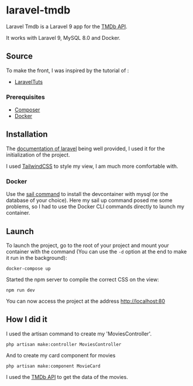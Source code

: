 # laravel-tmdb

Laravel Tmdb is a Laravel 9 app for the [TMDb API](https://developers.themoviedb.org/3/).

It works with Laravel 9, MySQL 8.0 and Docker.

## Source

To make the front, I was inspired by the tutorial of :

-   [LaravelTuts](https://laraveltuts.com/working-with-tmdb-api-in-laravel-9/)

### Prerequisites

-   [Composer](https://getcomposer.org/download/)
-   [Docker](https://docs.docker.com/get-docker/)

## Installation

The [documentation of laravel](https://laravel.com/docs/9.x/installation#getting-started-on-windows) being well
provided, I used it for the initialization of the project.

I used [TailwindCSS](https://tailwindcss.com/docs/guides/laravel) to style my view, I am much more comfortable with.

### Docker

Use the [sail command](https://laravel.com/docs/9.x/sail#using-devcontainers) to install the devcontainer with mysql (or
the database of your choice). Here my sail up command posed me some problems, so I had to use the Docker CLI commands
directly to launch my container.

## Launch

To launch the project, go to the root of your project and mount your container with the command (You can use the `-d` option at the end to make it run in the background):

```shell
docker-compose up
```

Started the npm server to compile the correct CSS on the view:

```shell
npm run dev
```

You can now access the project at the address [http://localhost:80](http://localhost:80)

## How I did it

I used the artisan command to create my 'MoviesController'.

```shell
php artisan make:controller MoviesController
```

And to create my card component for movies

```shell
php artisan make:component MovieCard
```

I used the [TMDb API](https://developers.themoviedb.org/3/) to get the data of the movies.
